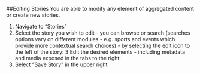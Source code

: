 ##Editing Stories
You are able to modify any element of aggregated content or create new stories.
1. Navigate to “Stories”
2. Select the story you wish to edit - you can browse or search (searches options vary on different modules - e.g. sports and events which provide more contextual search choices) - by selecting the edit icon to the left of the story:
3.Edit the desired elements - including metadata and media exposed in  the tabs to the right:
4. Select “Save Story” in the upper right

